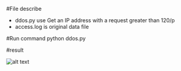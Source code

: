 #File describe
- ddos.py use Get an IP address with a request greater than 120/p
- access.log is original data file

#Run command
python ddos.py

#result

![alt text](https://s3-ap-southeast-1.amazonaws.com/kipalog.com/2xwovj4510_ddos1.png)